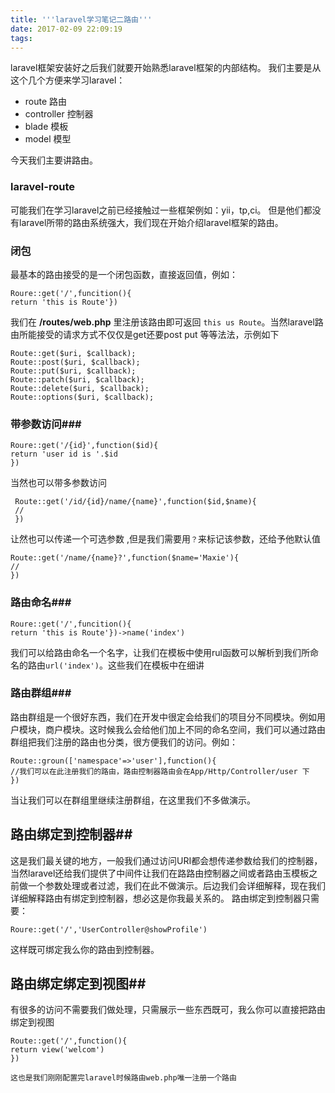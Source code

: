 ```yaml
---
title: '''laravel学习笔记二路由'''
date: 2017-02-09 22:09:19
tags:
---
```

laravel框架安装好之后我们就要开始熟悉laravel框架的内部结构。
我们主要是从这个几个方便来学习laravel：

 - route 路由
 - controller 控制器
 - blade 模板
 - model 模型
  
今天我们主要讲路由。

### laravel-route
可能我们在学习laravel之前已经接触过一些框架例如：yii，tp,ci。
但是他们都没有laravel所带的路由系统强大，我们现在开始介绍laravel框架的路由。
### 闭包
最基本的路由接受的是一个闭包函数，直接返回值，例如：
```
Roure::get('/',funcition(){
return 'this is Route'})
```

我们在 **/routes/web.php** 里注册该路由即可返回 `this us Route`。当然laravel路由所能接受的请求方式不仅仅是get还要post put 等等法法，示例如下
```
Route::get($uri, $callback);
Route::post($uri, $callback);
Route::put($uri, $callback);
Route::patch($uri, $callback);
Route::delete($uri, $callback);
Route::options($uri, $callback);
```
### 带参数访问###

```
Roure::get('/{id}',function($id){
return 'user id is '.$id
})
```
 当然也可以带多参数访问
 
```
 Route::get('/id/{id}/name/{name}',function($id,$name){
 //
 })
```
 让然也可以传递一个可选参数 ,但是我们需要用`？`来标记该参数，还给予他默认值
```
Route::get('/name/{name}?',function($name='Maxie'){
//
})
```
### 路由命名###
```
Roure::get('/',funcition(){
return 'this is Route'})->name('index')
```
我们可以给路由命名一个名字，让我们在模板中使用rul函数可以解析到我们所命名的路由`url('index')`。这些我们在模板中在细讲

### 路由群组###
路由群组是一个很好东西，我们在开发中很定会给我们的项目分不同模块。例如用户模块，商户模块。这时候我么会给他们加上不同的命名空间，我们可以通过路由群组把我们注册的路由也分类，很方便我们的访问。例如：
```
Route::groun(['namespace'=>'user'],function(){
//我们可以在此注册我们的路由，路由控制器路由会在App/Http/Controller/user 下
})
```
 当让我们可以在群组里继续注册群组，在这里我们不多做演示。
 
## 路由绑定到控制器##

这是我们最关键的地方，一般我们通过访问URI都会想传递参数给我们的控制器，当然laravel还给我们提供了中间件让我们在路路由控制器之间或者路由玉模板之前做一个参数处理或者过滤，我们在此不做演示。后边我们会详细解释，现在我们详细解释路由有绑定到控制器，想必这是你我最关系的。
路由绑定到控制器只需要：
```
Roure::get('/','UserController@showProfile')
```
这样既可绑定我么你的路由到控制器。

## 路由绑定绑定到视图##
有很多的访问不需要我们做处理，只需展示一些东西既可，我么你可以直接把路由绑定到视图

```
Route::get('/',function(){
return view('welcom')
})

这也是我们刚刚配置完laravel时候路由web.php唯一注册一个路由
```

 
 